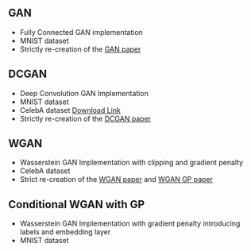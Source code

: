 ## GAN
- Fully Connected GAN implementation
- MNIST dataset
- Strictly re-creation of the [GAN paper](https://arxiv.org/abs/1406.2661)

## DCGAN
- Deep Convolution GAN Implementation
- MNIST dataset
- CelebA dataset [Download Link](https://www.kaggle.com/datasets/504743cb487a5aed565ce14238c6343b7d650ffd28c071f03f2fd9b25819e6c9?resource=download-directory)
- Strictly re-creation of the [DCGAN paper](https://arxiv.org/abs/1511.06434)

## WGAN
- Wasserstein GAN Implementation with clipping and gradient penalty
- CelebA dataset
- Strict re-creation of the [WGAN paper](https://arxiv.org/abs/1701.07875) and [WGAN GP paper](https://arxiv.org/abs/1704.00028)

## Conditional WGAN with GP
- Wasserstein GAN Implementation with gradient penalty introducing labels and embedding layer
- MNIST dataset